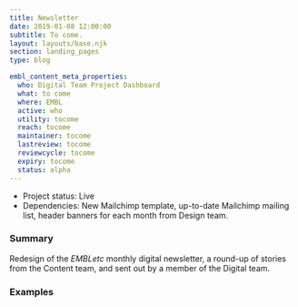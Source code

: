 ```yaml
---
title: Newsletter
date: 2019-01-08 12:00:00
subtitle: To come.
layout: layouts/base.njk
section: landing_pages
type: blog

embl_content_meta_properties:
  who: Digital Team Project Dashboard
  what: to come
  where: EMBL
  active: who
  utility: tocome
  reach: tocome
  maintainer: tocome
  lastreview: tocome
  reviewcycle: tocome
  expiry: tocome
  status: alpha
---
```


- Project status: Live
- Dependencies: New Mailchimp template, up-to-date Mailchimp mailing list, header banners for each month from Design team.

### Summary

Redesign of the *EMBLetc* monthly digital newsletter, a round-up of stories from the Content team, and sent out by a member of the Digital team.

### Examples
